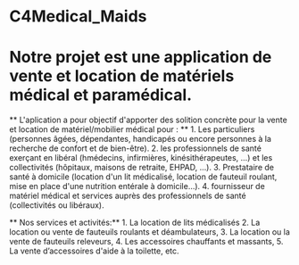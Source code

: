 #  C4Medical_Maids
#  Notre projet est une application de vente et location de matériels médical et paramédical.


** L'aplication a pour objectif d'apporter des solition concrète pour la vente et location de matériel/mobilier médical pour : **
       1. Les particuliers (personnes âgées, dépendantes, handicapés ou encore personnes à la recherche de confort et de bien-être). 
       2. les professionnels de santé exerçant en libéral (hmédecins, infirmières, kinésithérapeutes, …) et les collectivités (hôpitaux, maisons de                       retraite, EHPAD, …).
       3. Prestataire de santé à domicile (location d'un lit médicalisé, location de fauteuil roulant, mise en place d'une nutrition entérale à                            domicile…).                                                                                                                                                  4. fournisseur de matériel médical et services auprès des professionnels de santé (collectivités ou libéraux).
                
** Nos services et activités:**
 	     1. La location de lits médicalisés
 	     2. La location ou vente de fauteuils roulants et déambulateurs,
 	     3. La location ou la vente de fauteuils releveurs,
 	     4. Les accessoires chauffants et massants,
 	     5. La vente d’accessoires d'aide à la toilette, etc.

